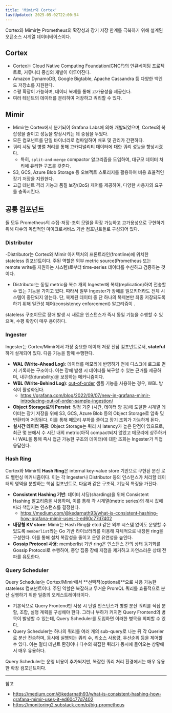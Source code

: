 ```yaml
---
title: 'Mimir와 Cortex'
lastUpdated: 2025-05-02T22:00:54
---
```

Cortex와 Mimir는 Prometheus의 확장성과 장기 저장 한계를 극복하기 위해 설계된 오픈소스 시계열 데이터베이스이다.

## Cortex

- Cortex는 Cloud Native Computing Foundation(CNCF)의 인큐베이팅 프로젝트로, 커뮤니티 중심의 개발이 이루어진다.
- Amazon DynamoDB, Google Bigtable, Apache Cassandra 등 다양한 백엔드 저장소를 지원한다.
- 수평 확장이 가능하며, 데이터 복제를 통해 고가용성을 제공한다.
- 여러 테넌트의 데이터를 분리하여 저장하고 쿼리할 수 있다.

## Mimir

- Mimir는 Cortex에서 분기되어 Grafana Labs에 의해 개발되었으며, Cortex의 복잡성을 줄이고 성능을 향상시키는 데 중점을 두었다.
- 모든 컴포넌트를 단일 바이너리로 컴파일하여 배포 및 관리가 간편하다.
- 쿼리 샤딩 및 병렬 처리를 통해 고카디널리티 데이터에 대한 쿼리 성능을 향상시켰다.
  - 특히, `split-and-merge` compactor 알고리즘을 도입하여, 대규모 데이터 처리에 유리한 구조를 갖춘다.
- S3, GCS, Azure Blob Storage 등 오브젝트 스토리지를 활용하여 비용 효율적인 장기 저장을 지원한다.
- 고급 테넌트 격리 기능과 품질 보장(QoS) 제어를 제공하여, 다양한 사용자의 요구를 충족시킨다.

## 공통 컴포넌트

둘 모두 Prometheus의 수집-저장-조회 모델을 확장 가능하고 고가용성으로 구현하기 위해 다수의 독립적인 마이크로서비스 기반 컴포넌트들로 구성되어 있다.

### Distributor

-Distributor는 Cortex와 Mimir 아키텍처의 프론트라인(frontline)에 위치한 stateless 컴포넌트이다. 주된 역할은 외부 metric source(Prometheus 또는 remote write를 지원하는 시스템)로부터 time-series 데이터를 수신하고 검증하는 것이다.

- Distributor는 동일 metric을 복수 개의 Ingester에 복제(replication)하여 전송할 수 있는 기능을 가지고 있다. 따라서 일부 Ingester가 장애를 일으키더라도 전체 시스템이 중단되지 않는다. 단, 복제된 데이터 중 단 하나의 복제본만 최종 저장되도록 하기 위해 일관성 제어(consistency enforcement) 알고리즘이 .

stateless 구조이므로 장애 발생 시 새로운 인스턴스가 즉시 동일 기능을 수행할 수 있으며, 수평 확장이 매우 용이하다.

### Ingester

Ingester는 Cortex/Mimir에서 가장 중요한 데이터 저장 전담 컴포넌트로서, **stateful**하게 설계되어 있다. 다음 기능을 함께 수행한다.

- **WAL (Write-Ahead Log)**: 데이터를 메모리에 반영하기 전에 디스크에 로그로 먼저 기록하는 구조이다. 이는 장애 발생 시 데이터를 복구할 수 있는 근거를 제공하며, 내구성(durability)을 보장하는 메커니즘이다.
- **WBL (Write-Behind Log)**: [out-of-order](./Mimir out-of-order sample ingestion.md) 샘플 기능을 사용하는 경우, WBL 방식이 활성화된다.
  - <https://grafana.com/blog/2022/09/07/new-in-grafana-mimir-introducing-out-of-order-sample-ingestion/>
- **Object Storage로의 Persist**: 일정 기준 (시간, 데이터 양 등)에 도달한 시계열 데이터는 장기 저장을 위해 S3, GCS, Azure Blob 등의 Object Storage로 압축 및 변환되어 저장된다. 이를 통해 메모리 부하를 줄이고 장기 조회가 가능하게 된다.
- **실시간 데이터 제공**: Object Storage는 쿼리 시 latency가 높은 단점이 있으므로, 최근 몇 분에서 수 시간 내의 metric(아직 compact되지 않았고 메모리에 상주하거나 WAL을 통해 즉시 접근 가능한 구조의 데이터)에 대한 조회는 Ingester가 직접 응답한다.

### Hash Ring

Cortex와 Mimir의 **Hash Ring**은 internal key-value store 기반으로 구현된 분산 로드 밸런싱 메커니즘이다. 이는 각 Ingester나 Distributor 등의 인스턴스가 처리할 데이터의 영역을 분할하는 핵심 컴포넌트로, 다음과 같은 구조적, 기능적 특징을 가진다.

- **Consistent Hashing 기반**: 데이터 샤딩(sharding)을 위해 Consistent Hashing 알고리즘을 사용하며, 이를 통해 각 시계열(metric series)의 해시 값에 따라 책임지는 인스턴스를 결정한다.
  - <https://medium.com/@kedarnath93/what-is-consistent-hashing-how-grafana-mimir-uses-it-ed60c77d7402>
- **내장형 KV store**: Mimir는 Hash Ring을 etcd 같은 외부 시스템 없이도 운영할 수 있도록 `memberlist`라는 Go 기반 라이브러리를 이용해 자체적으로 내장된 ring을 구성한다. 이를 통해 설치 복잡성을 줄이고 운영 유연성을 높인다.
- **Gossip Protocol 사용**: memberlist 기반 ring은 인스턴스 간의 상태 동기화를 Gossip Protocol로 수행하여, 중앙 집중 장애 지점을 제거하고 자연스러운 상태 전파를 유도한다.

### Query Scheduler

Query Scheduler는 Cortex/Mimir에서 **선택적(optional)**으로 사용 가능한 stateless 컴포넌트이다. 주된 역할은 복잡하고 무거운 PromQL 쿼리를 효율적으로 분산 실행하기 위한 일종의 오케스트레이터이다.

- 기본적으로 Query Frontend만 사용 시 단일 인스턴스가 병렬 분산 쿼리를 직접 분할, 조합, 실행 계획을 구성해야 한다. 그러나 부하가 커지면 Query Frontend의 병목이 발생할 수 있는데, Query Scheduler를 도입하면 이러한 병목을 회피할 수 있다.
- Query Scheduler는 하나의 쿼리를 여러 개의 sub-query로 나눈 뒤 각 Querier로 분산 전송하며, 동시에 실행되는 쿼리 수, 리소스 사용량, 우선순위 등을 제어할 수 있다. 이는 멀티 테넌트 환경이나 다수의 복잡한 쿼리가 동시에 들어오는 상황에서 매우 유용하다.

Query Scheduler는 운영 비용이 추가되지만, 복잡한 쿼리 처리 환경에서는 매우 유용한 확장 컴포넌트이다.

---

참고

- <https://medium.com/@kedarnath93/what-is-consistent-hashing-how-grafana-mimir-uses-it-ed60c77d7402>
- <https://monitoring2.substack.com/p/big-prometheus>
